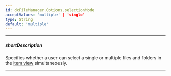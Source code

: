 ```yaml
---
id: dxFileManager.Options.selectionMode
acceptValues: 'multiple' | 'single'
type: String
default: 'multiple'
---
```

---
##### shortDescription
Specifies whether a user can select a single or multiple files and folders in the [item view](/Documentation/ApiReference/UI_Widgets/dxFileManager/Configuration/itemView/) simultaneously.

---
